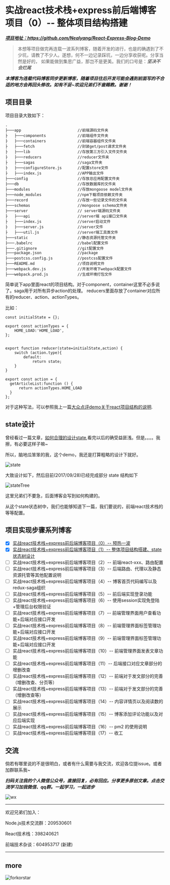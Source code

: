 # 实战react技术栈+express前后端博客项目（0）-- 整体项目结构搭建

***[项目地址：](https://github.com/Nealyang/React-Express-Blog-Demo)https://github.com/Nealyang/React-Express-Blog-Demo***


> 本想等项目做完再连载一波系列博客，随着开发的进行，也是的确遇到了不少坑，请教了不少人。遂想，何不一边记录踩坑，一边分享收获呢。分享当然是好的，
如果能做到集思广益，那岂不是更美。我们的口号是：***坚决不会烂尾***

***本博客为连载代码博客同步更新博客，随着项目往后开发可能会遇到前面写的不合适的地方会再回头修改。如有不妥~欢迎兄弟们不啬赐教。谢谢！***

## 项目目录

项目目录大致如下：

```
.
├───app                         //前端源码文件夹
├   ├───components              //前端组件文件夹
├   ├───containers              //前端容器组件文件夹
├   ├───fetch                   //封装get/post请求文件夹
├   ├───lib                     //存放第三方引入文件文件夹
├   ├───reducers                //reducer文件夹
├   ├───sagas                   //saga文件夹
├   ├───configureStore.js       //配置store文件
├   ├───index.js                //APP输出文件
├───config                      //存放总应用配置文件夹
├───db                          //存放数据库的文件夹
├───modules                     //存放mongoose model文件夹
├───node_modules                //npm下载项目依赖文件夹
├───record                      //存放一些记录文件的文件夹
├───schemas                     //mongoose schema文件夹
├───server                      // server端源码文件夹
├   ├───api                     //server端 api接口文件夹
├   ├───index.js                //server启动文件
├   ├───server.js               //server文件
├   ├───util.js                 //server端工具类文件
├───static                      //静态资源托管文件夹
├───.babelrc                    //babel配置文件
├───.gitignore                  //git配置文件
├───package.json                //package
├───postcss.config.js           //postcss配置文件
├───README.md                   //项目说明文件
├───webpack.dev.js              //开发环境下webpack配置文件
├───webpack.prod.js             //生成环境打包文件
```
简单说下app里面react的项目结构。对于component，container这里不必多说了。saga用于对所有异步action的处理。
reducers里面存放了container对应所有的reducer、action、actionTypes。

比如：

    const initialState = {};
    
    export const actionTypes = {
        HOME_LOAD:'HOME_LOAD',
    };
    
    
    export function reducer(state=initialState,action) {
        switch (action.type){
            default:
                return state;
        }
    }
    
    export const action = {
      getArticleList:function () {
          return actionTypes.HOME_LOAD
      }
    };
    
对于这种写法，可以参照我上一篇[大众点评demo关于react项目结构的说明](https://github.com/Nealyang/React-Fullstack-Dianping-Demo/blob/master/docs/react%E6%8A%80%E6%9C%AF%E6%A0%88%E9%A1%B9%E7%9B%AE%E7%BB%93%E6%9E%84%E6%8E%A2%E7%A9%B6.md).

## state设计

曾经看过一篇文章，[如何合理的设计state](http://www.jianshu.com/p/085c426ee61e),看完以后的确受益匪浅。但是。。。。我擦，有必要这样子嘛~

所以，脑地瓜笨笨的我，这个demo，我还是打算粗略的设计下就好。

![state](../state.jpeg)

大致设计如下，然后目前(2017/09/28)已经完成部分 state 结构如下

![stateTree](../stateTree.png)

这里兄弟们不要急，后面博客会写到如何构建的。

从这个state状态树中，我们也能够知道下一篇，我们要说的，前端react技术栈的等等配置。

## 项目实现步骤系列博客

- [x] [实战react技术栈+express前后端博客项目（0）-- 预热一波](./00_预热一波.md)
- [x] [实战react技术栈+express前后端博客项目（1）-- 整体项目结构搭建、state状态树设计](./01_整体项目结构搭建、state状态树设计.md)
- [ ] 实战react技术栈+express前后端博客项目（2）-- 前端react-xxx、路由配置
- [ ] 实战react技术栈+express前后端博客项目（3）-- 后端路由、代理以及静态资源托管等其他配置说明
- [ ] 实战react技术栈+express前后端博客项目（4）-- 博客首页代码编写以及redux-saga组织
- [ ] 实战react技术栈+express前后端博客项目（5）-- 前后端实现登录功能
- [ ] 实战react技术栈+express前后端博客项目（6）-- 使用session实现免登陆+管理后台权限验证
- [ ] 实战react技术栈+express前后端博客项目（7）-- 前端管理界面用户查看功能+后端对应接口开发
- [ ] 实战react技术栈+express前后端博客项目（8）-- 前端管理界面标签管理功能+后端对应接口开发
- [ ] 实战react技术栈+express前后端博客项目（9）-- 前端管理界面标签管理功能+后端对应接口开发
- [ ] 实战react技术栈+express前后端博客项目（10）-- 前端管理界面发表文章功能
- [ ] 实战react技术栈+express前后端博客项目（11）-- 后端接口对应文章部分的增删改查
- [ ] 实战react技术栈+express前后端博客项目（12）-- 前端对于发文部分的完善（增删改查、分页等）
- [ ] 实战react技术栈+express前后端博客项目（13）-- 前端对于发文部分的完善（增删改查等）
- [ ] 实战react技术栈+express前后端博客项目（14）-- 内容详情页以及阅读数的展示
- [ ] 实战react技术栈+express前后端博客项目（15）-- 博客添加评论功能以及对应后端实现
- [ ] 实战react技术栈+express前后端博客项目（16）-- pm2 的使用说明
- [ ] 实战react技术栈+express前后端博客项目（17）-- 收工

## 交流

倘若有哪里说的不是很明白，或者有什么需要与我交流，欢迎各位提issue。或者加群联系我~

***扫码关注我的个人微信公众号，直接回复，必有回应。分享更多原创文章。点击交流学习加我微信、qq群。一起学习，一起进步***

![wx](../wx.jpg)

---

欢迎兄弟们加入：

Node.js技术交流群：209530601 

React技术栈：398240621

前端技术杂谈：604953717 (新建)

---

## more

![forkorstar](../forkStar.png)




